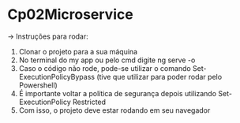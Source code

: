 # Cp02Microservice

-> Instruções para rodar:
1. Clonar o projeto para a sua máquina
2. No terminal do my app ou pelo cmd digite ng serve -o
3. Caso o código não rode, pode-se utilizar o comando Set-ExecutionPolicyBypass (tive que utilizar para poder rodar pelo Powershell)
4. É importante voltar a política de segurança depois utilizando Set-ExecutionPolicy Restricted
5. Com isso, o projeto deve estar rodando em seu navegador
